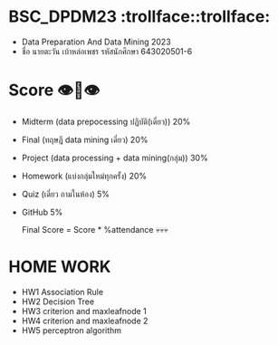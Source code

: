 # BSC_DPDM23 :trollface::trollface:
- Data Preparation And Data Mining 2023
- ชื่อ นายตะวัน เบ้าหล่อเพชร รหัสนักศึกษา 643020501-6 
# Score :eye::lips::eye:
- Midterm (data prepocessing ปฏิบัติ(เดี่ยว)) 20%
- Final (ทฤษฎี data mining เดี่ยว) 20%
- Project (data processing + data mining(กลุ่ม)) 30%
- Homework (แบ่งกลุ่มใหม่ทุกครั้ง) 20%
- Quiz (เดี่ยว ถามในห้อง) 5%
- GitHub 5%

  Final Score = Score * %attendance :skull::skull::skull:
  
# HOME WORK
- HW1 Association Rule  
- HW2 Decision Tree
- HW3 criterion and maxleafnode 1
- HW4 criterion and maxleafnode 2
- HW5 perceptron algorithm
